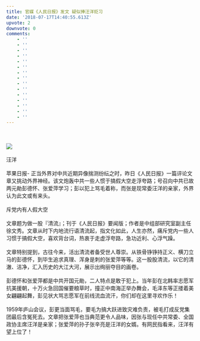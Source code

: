 ```yaml
---
title: 官媒《人民日报》发文 疑似捧汪洋贬习
date: '2018-07-17T14:40:55.613Z'
upvote: 2
downvote: 0
comments:
    - ''
    - ''
    - ''
    - ''
    - ''
    - ''
    - ''
    - ''
    - ''
    - ''
    - ''
    - ''
    - ''
    - ''
    - ''
---
```


<div class="article"><p>&nbsp;<br><br><img src="https://www.wenxuecity.com/data/news/201807/17/1e04abdd561ac3c4daf994b18a91bfc3.jpg" style=""><br><br>汪洋<br><br>苹果日报- 正当外界对中共近期异像揣测纷纭之时，昨日《人民日报》一篇评论文章又挑动外界神经。该文炮轰中共一些人惯于搞假大空走浮夸路；号召向中共已故两元勛彭德怀、张爱萍学习；彭以犯上骂毛着称，而张是现常委汪洋的亲家，外界认为此文或有来头。<br><br>斥党内有人假大空<br><br>文章题为做一股『清流』；刊于《人民日报》要闻版；作者是中组部研究室副主任徐文秀。文章从时下内地流行语清流起，指文化如此，人生亦然，痛斥党内一些人习惯于搞假大空，喜欢背台词，热衷于走虚浮夸路，急功近利、心浮气躁。<br><br>文章特别提到，古往今来，活出清流者备受世人尊崇。从铁骨铮铮持正义、横刀立马的彭德怀，到毕生追求真理、浑身是刺的张爱萍等等。这一股股清流，以它的清澈、洁净，汇入历史的大江大河，展示出绚丽夺目的画卷。<br><br>彭德怀和张爱萍都是中共开国元勛，二人特点是敢于犯上。当年彭在北韩率志愿军抗美援朝，十万火急回国催要粮草时，撞正中南海正举办舞会，毛泽东等正搂着美女翩翩起舞，彭见状大骂志愿军在前线流血流汗，你们却在这里寻欢作乐！<br><br>1959年庐山会议，彭更当面骂毛，要毛为搞大跃进致灾难负责，被毛打成反党集团最后含冤死去。文章把张爱萍也当典范更令人品味，因张与现任中共常委、全国政协主席汪洋是亲家；张爱萍的孙子张辛亮是汪洋的女婿。有网民指看来，汪洋有望上位了！</p></div>
